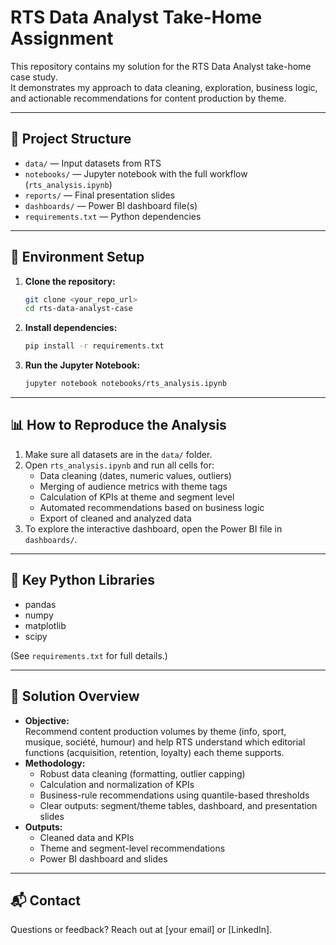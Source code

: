 # RTS Data Analyst Take-Home Assignment

This repository contains my solution for the RTS Data Analyst take-home case study.  
It demonstrates my approach to data cleaning, exploration, business logic, and actionable recommendations for content production by theme.

---

## 📁 Project Structure

- `data/` — Input datasets from RTS
- `notebooks/` — Jupyter notebook with the full workflow (`rts_analysis.ipynb`)
- `reports/` — Final presentation slides
- `dashboards/` — Power BI dashboard file(s)
- `requirements.txt` — Python dependencies

---

## 🧪 Environment Setup

1. **Clone the repository:**
    ```bash
    git clone <your_repo_url>
    cd rts-data-analyst-case
    ```

2. **Install dependencies:**
    ```bash
    pip install -r requirements.txt
    ```

3. **Run the Jupyter Notebook:**
    ```bash
    jupyter notebook notebooks/rts_analysis.ipynb
    ```

---

## 📊 How to Reproduce the Analysis

1. Make sure all datasets are in the `data/` folder.
2. Open `rts_analysis.ipynb` and run all cells for:
    - Data cleaning (dates, numeric values, outliers)
    - Merging of audience metrics with theme tags
    - Calculation of KPIs at theme and segment level
    - Automated recommendations based on business logic
    - Export of cleaned and analyzed data
3. To explore the interactive dashboard, open the Power BI file in `dashboards/`.

---

## 🧩 Key Python Libraries

- pandas
- numpy
- matplotlib
- scipy

(See `requirements.txt` for full details.)

---

## 🚦 Solution Overview

- **Objective:**  
  Recommend content production volumes by theme (info, sport, musique, société, humour) and help RTS understand which editorial functions (acquisition, retention, loyalty) each theme supports.
- **Methodology:**  
    - Robust data cleaning (formatting, outlier capping)
    - Calculation and normalization of KPIs
    - Business-rule recommendations using quantile-based thresholds
    - Clear outputs: segment/theme tables, dashboard, and presentation slides
- **Outputs:**  
    - Cleaned data and KPIs
    - Theme and segment-level recommendations
    - Power BI dashboard and slides

---

## 📬 Contact

Questions or feedback? Reach out at [your email] or [LinkedIn].

